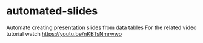 # automated-slides
Automate creating presentation slides from data tables
For the related video tutorial watch https://youtu.be/nKBTsNmrwwo
